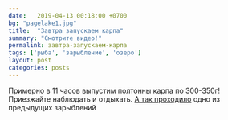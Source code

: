 ```yaml
---
date:   2019-04-13 00:18:00 +0700
bg: "pagelake1.jpg"
title:  "Завтра запускаем карпа"
summary: "Смотрите видео!"  
permalink: завтра-запускаем-карпа
tags: ['рыба', 'зарыбление', 'озеро']
layout: post
categories: posts
---
```

Примерно в 11 часов выпустим полтонны карпа по 300-350г! Приезжайте наблюдать и отдыхать. [А так проходило](https://www.instagram.com/p/BawYAvOHYWH/?utm_source=ig_web_button_share_sheet) одно из предыдущих зарыблений
